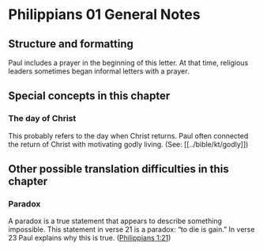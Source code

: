 # Philippians 01 General Notes
## Structure and formatting

Paul includes a prayer in the beginning of this letter. At that time, religious leaders sometimes began informal letters with a prayer.

## Special concepts in this chapter

### The day of Christ
This probably refers to the day when Christ returns. Paul often connected the return of Christ with motivating godly living. (See: [[../bible/kt/godly]])

## Other possible translation difficulties in this chapter

### Paradox

A paradox is a true statement that appears to describe something impossible. This statement in verse 21 is a paradox: “to die is gain.” In verse 23 Paul explains why this is true. ([Philippians 1:21](../../php/01/21.md))